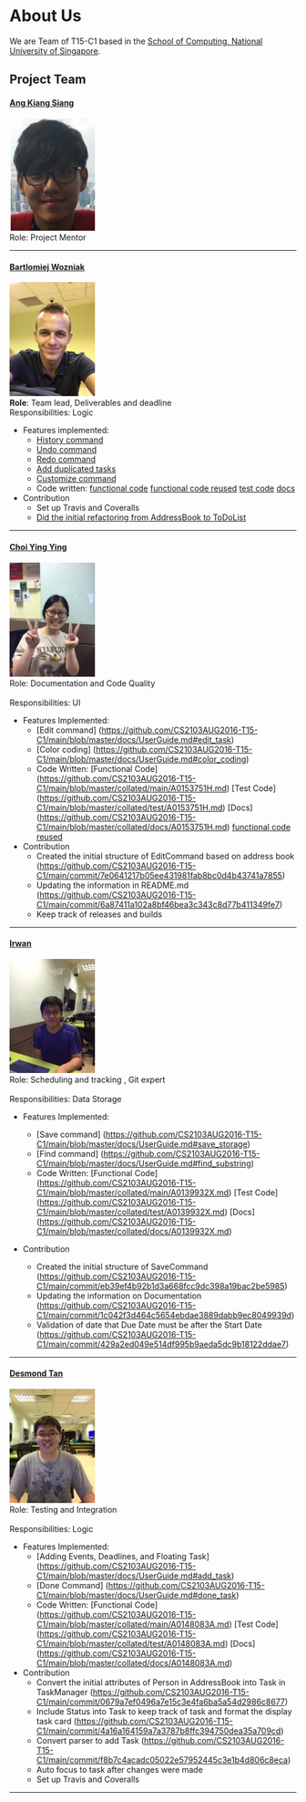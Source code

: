 # About Us

We are Team of T15-C1 based in the [School of Computing, National University of Singapore](http://www.comp.nus.edu.sg).

## Project Team


#### [Ang Kiang Siang](https://docs.google.com/document/u/1/d/1O3HF7qsh6KVeLesPmcQ0nPxSqhrkJxvS-OA_g-k-two/pub?embedded=true) <br>
<img src="images/angkiangsiang.png" width="150"><br>
Role: Project Mentor<br>  

-----


#### [Bartlomiej Wozniak](https://github.com/bartekwozniak93) <br>
<img src="images/Bartek.png" width="150"><br>
**Role**: Team lead, Deliverables and deadline <br>
Responsibilities: Logic
* Features implemented:
   * [History command](https://github.com/CS2103AUG2016-T15-C1/main/blob/master/docs/UserGuide.md#history-command)
   * [Undo command](https://github.com/CS2103AUG2016-T15-C1/main/blob/master/docs/UserGuide.md#undo-command)
   * [Redo command](https://github.com/CS2103AUG2016-T15-C1/main/blob/master/docs/UserGuide.md#redo-command)
   * [Add duplicated tasks](https://github.com/CS2103AUG2016-T15-C1/main/blob/master/docs/UserGuide.md#adding-duplicated--add)
   * [Customize command](https://github.com/CS2103AUG2016-T15-C1/main/blob/master/docs/UserGuide.md#customized-command)
   * Code written: [functional code](https://github.com/CS2103AUG2016-T15-C1/main/tree/master/collated/main/A0153411W.md)
   [functional code reused](https://github.com/CS2103AUG2016-T15-C1/main/tree/master/collated/main/A0153411Wreused.md)
   [test code](https://github.com/CS2103AUG2016-T15-C1/main/tree/master/collated/test/A0153411W.md)
   [docs](https://github.com/CS2103AUG2016-T15-C1/main/tree/master/collated/docs/A0153411W.md)
* Contribution
  * Set up Travis and Coveralls 
  * [Did the initial refactoring from AddressBook to ToDoList](https://github.com/CS2103AUG2016-T15-C1/main/commit/b304c004e97db51e95d14c6ca26801886a6c3be5) 
  
-----

#### [Choi Ying Ying](https://github.com/ychoi1997) <br>
<img src="images/YingYing.png" width="150"><br>
Role: Documentation and Code Quality <br>  
Responsibilities: UI
* Features Implemented:
   * [Edit command] (https://github.com/CS2103AUG2016-T15-C1/main/blob/master/docs/UserGuide.md#edit_task)
   * [Color coding] (https://github.com/CS2103AUG2016-T15-C1/main/blob/master/docs/UserGuide.md#color_coding)
   * Code Written: [Functional Code] (https://github.com/CS2103AUG2016-T15-C1/main/blob/master/collated/main/A0153751H.md) [Test Code] (https://github.com/CS2103AUG2016-T15-C1/main/blob/master/collated/test/A0153751H.md) [Docs]      (https://github.com/CS2103AUG2016-T15-C1/main/blob/master/collated/docs/A0153751H.md)
   [functional code reused](https://github.com/CS2103AUG2016-T15-C1/main/tree/master/collated/main/A0153751H-reused.md)
* Contribution
   * Created the initial structure of EditCommand based on address book   (https://github.com/CS2103AUG2016-T15-C1/main/commit/7e0641217b05ee431981fab8bc0d4b43741a7855)
   * Updating the information in README.md
   (https://github.com/CS2103AUG2016-T15-C1/main/commit/6a87411a102a8bf46bea3c343c8d77b411349fe7)
   * Keep track of releases and builds

-----

#### [Irwan](https://github.com/nawri14) <br>
<img src="images/Irwan.png" width="150"><br>
Role: Scheduling and tracking , Git expert <br>  
Responsibilities: Data Storage
* Features Implemented:
   * [Save command] (https://github.com/CS2103AUG2016-T15-C1/main/blob/master/docs/UserGuide.md#save_storage)
   * [Find command] (https://github.com/CS2103AUG2016-T15-C1/main/blob/master/docs/UserGuide.md#find_substring)
   * Code Written: [Functional Code] (https://github.com/CS2103AUG2016-T15-C1/main/blob/master/collated/main/A0139932X.md) [Test Code] (https://github.com/CS2103AUG2016-T15-C1/main/blob/master/collated/test/A0139932X.md) [Docs] (https://github.com/CS2103AUG2016-T15-C1/main/blob/master/collated/docs/A0139932X.md)
   
* Contribution
   * Created the initial structure of SaveCommand	(https://github.com/CS2103AUG2016-T15-C1/main/commit/eb39ef4b92b1d3a668fcc9dc398a19bac2be5985)
   * Updating the information on Documentation	(https://github.com/CS2103AUG2016-T15-C1/main/commit/1c042f3d464c5654ebdae3889dabb9ec8049939d)
   * Validation of date that Due Date must be after the Start Date	(https://github.com/CS2103AUG2016-T15-C1/main/commit/429a2ed049e514df995b9aeda5dc9b18122ddae7)
   

-----

#### [Desmond Tan](https://github.com/e0012764) <br>
<img src="images/Desmond.png" width="150"><br>
Role: Testing and Integration <br>  
Responsibilities: Logic
* Features Implemented:
   * [Adding Events, Deadlines, and Floating Task] (https://github.com/CS2103AUG2016-T15-C1/main/blob/master/docs/UserGuide.md#add_task)
   * [Done Command] (https://github.com/CS2103AUG2016-T15-C1/main/blob/master/docs/UserGuide.md#done_task)
   * Code Written: [Functional Code] (https://github.com/CS2103AUG2016-T15-C1/main/blob/master/collated/main/A0148083A.md) [Test Code] (https://github.com/CS2103AUG2016-T15-C1/main/blob/master/collated/test/A0148083A.md) [Docs] (https://github.com/CS2103AUG2016-T15-C1/main/blob/master/collated/docs/A0148083A.md)
* Contribution
   * Convert the initial attributes of Person in AddressBook into Task in TaskManager (https://github.com/CS2103AUG2016-T15-C1/main/commit/0679a7ef0496a7e15c3e4fa6ba5a54d2986c8677)
   * Include Status into Task to keep track of task and format the display task card (https://github.com/CS2103AUG2016-T15-C1/main/commit/4a16a164159a7a3787b8ffc394750dea35a709cd)
   * Convert parser to add Task (https://github.com/CS2103AUG2016-T15-C1/main/commit/f8b7c4acadc05022e57952445c3e1b4d806c8eca)
   * Auto focus to task after changes were made
   * Set up Travis and Coveralls 
   
-----
